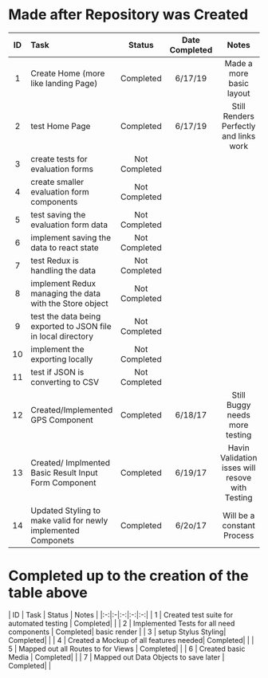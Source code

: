 # Made after Repository was Created
| ID  | Task   |  Status | Date Completed   | Notes  |
|:-:|:-|:-:|:-:|:-:|
| 1 | Create Home (more like landing Page)  | Completed | 6/17/19  |  Made a more basic layout |
| 2  |  test Home Page | Completed  | 6/17/19  | Still Renders Perfectly and links work   |
| 3  |  create tests for evaluation forms |  Not Completed  |   |   |
| 4  |  create smaller evaluation form components |  Not Completed  |   |   |
| 5  |   test saving the evaluation form data | Not Completed   |   |   |
| 6  |  implement saving the data to react state |  Not Completed  |   |   |
| 7  |  test Redux is handling the data | Not Completed   |   |   |
| 8  |  implement Redux managing the data with the Store object | Not Completed   |   |   |
| 9  |   test the data being exported to JSON file in local directory | Not Completed   |   |   |
| 10 |  implement the exporting locally   | Not Completed   |   |   |
| 11 |   test if JSON is converting to CSV|  Not Completed  |   |   |
|  12 | Created/Implemented GPS Component  |  Completed|  6/18/17 | Still Buggy needs more testing|
|  13 | Created/ Implmented Basic Result Input Form Component  |  Completed|  6/19/17 | Havin Validation isses will resove with Testing |
|  14 | Updated Styling to make valid for newly implemented Componets  |  Completed|  6/2o/17 | Will be a constant Process |

# Completed up to the creation of  the table above
| ID  | Task   |  Status | Notes  |
|:-:|:-|:-:|:-:|:-:|
|  1 | Created test suite for automated testing |  Completed|   |
|  2 | Implemented Tests for all need components |  Completed|   basic render |
|  3 | setup Stylus Styling|  Completed|   |
|  4 | Created a Mockup of all features needed|  Completed|   |
|  5 | Mapped out all Routes to for Views |  Completed|   |
|  6 | Created basic Media  |  Completed|   |
|  7 | Mapped out Data Objects to save later  |  Completed|   |
